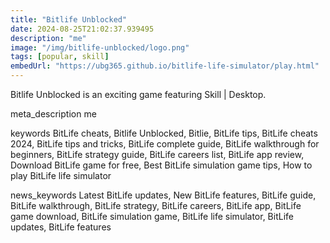 ```yaml
---
title: "Bitlife Unblocked"
date: 2024-08-25T21:02:37.939495
description: "me"
image: "/img/bitlife-unblocked/logo.png"
tags: [popular, skill]
embedUrl: "https://ubg365.github.io/bitlife-life-simulator/play.html"
---
```


Bitlife Unblocked is an exciting game featuring Skill | Desktop.

meta_description
me


keywords
BitLife cheats, Bitlife Unblocked, Bitlie, BitLife tips, BitLife cheats 2024, BitLife tips and tricks, BitLife complete guide, BitLife walkthrough for beginners, BitLife strategy guide, BitLife careers list, BitLife app review, Download BitLife game for free, Best BitLife simulation game tips, How to play BitLife life simulator


news_keywords
Latest BitLife updates, New BitLife features, BitLife guide, BitLife walkthrough, BitLife strategy, BitLife careers, BitLife app, BitLife game download, BitLife simulation game, BitLife life simulator, BitLife updates, BitLife features
